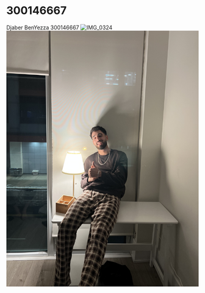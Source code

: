 # 300146667
Djaber BenYezza
300146667
 ![IMG_0324](https://github.com/user-attachments/assets/f19f1a60-909c-401d-95ff-0251e193d3df)
<img src="images/IMG_0324.jpg" alt="mon image">
